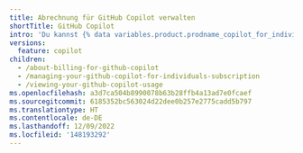 ```yaml
---
title: Abrechnung für GitHub Copilot verwalten
shortTitle: GitHub Copilot
intro: 'Du kannst {% data variables.product.prodname_copilot_for_individuals %} mit einer kostenlosen Testversion ausprobieren, ehe du ein Abonnement abschließt, und dein Abonnement jederzeit ändern oder kündigen. Du kannst auch deine Nutzung von {% data variables.product.prodname_copilot_for_business %} anzeigen und erfahren, wie die Kosten berechnet werden.'
versions:
  feature: copilot
children:
  - /about-billing-for-github-copilot
  - /managing-your-github-copilot-for-individuals-subscription
  - /viewing-your-github-copilot-usage
ms.openlocfilehash: a3d7ca504b8990078b63b28ffb4a13ad7e0fcaef
ms.sourcegitcommit: 6185352bc563024d22dee0b257e2775cadd5b797
ms.translationtype: HT
ms.contentlocale: de-DE
ms.lasthandoff: 12/09/2022
ms.locfileid: '148193292'
---
```


